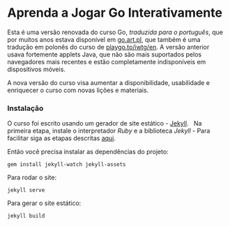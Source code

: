 # Aprenda a Jogar Go Interativamente

Esta é uma versão renovada do curso Go, *traduzida para o português*, que por muitos anos estava disponível em [go.art.pl](http://go.art.pl), que também é uma tradução em polonês do curso de [playgo.to/iwtg/en]( http://playgo.to/iwtg/en/). A versão anterior usava fortemente applets Java, que não são mais suportados pelos navegadores mais recentes e estão completamente indisponíveis em dispositivos móveis.

A nova versão do curso visa aumentar a disponibilidade, usabilidade e enriquecer o curso com novas lições e materiais.
 
### Instalação

O curso foi escrito usando um gerador de site estático - [Jekyll](https://jekyllrb.com/).
 
Na primeira etapa, instale o interpretador *Ruby* e a biblioteca *Jekyll* - Para facilitar siga as etapas descritas [aqui](https://jekyllrb.com/docs/installation/).

Então você precisa instalar as dependências do projeto:
```
gem install jekyll-watch jekyll-assets
```
  
Para rodar o site:
```
jekyll serve
```

Para gerar o site estático:
```
jekyll build
```
  

